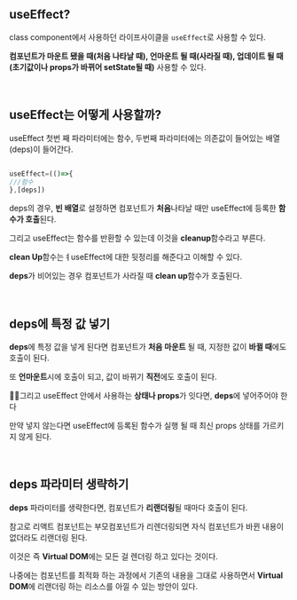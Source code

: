 ## useEffect?
class component에서 사용하던 라이프사이클을 `useEffect`로 사용할 수 있다.

**컴포넌트가 마운트 됐을 때(처음 나타날 때), 언마운트 될 때(사라질 때), 업데이트 될 때(초기값이나 props가 바뀌어
setState될 때)** 사용할 수 있다. 

<br>

## useEffect는 어떻게 사용할까?

useEffect 첫번 째 파라미터에는 함수, 두번째 파라미터에는 의존값이 들어있는 배열(deps)이 들어간다. 

```js

useEffect=(()=>{
///함수
},[deps])

```

deps의 경우, **빈 배열**로 설정하면 컴포넌트가 **처음**나타날 때만 useEffect에 등록한 **함수가 호출**된다.

그리고 useEffect는 함수를 반환할 수 있는데 이것을 **cleanup**함수라고 부른다. 

**clean Up**함수는ㅕuseEffect에 대한 뒷정리를 해준다고 이해할 수 있다.

**deps**가 비어있는 경우 컴포넌트가 사라질 때 **clean up**함수가 호출된다. 

<br>

## deps에 특정 값 넣기

**deps**에 특정 값을 넣게 된다면 컴포넌트가 **처음 마운트** 될 때, 지정한 값이 **바뀔 때**에도 호출이 된다. 

또 **언마운트**시에 호출이 되고, 값이 바뀌기 **직전**에도 호출이 된다. 

🤷‍♀️그리고 useEffect 안에서 사용하는 **상태나 props**가 잇다면, **deps**에 넣어주어야 한다

만약 넣지 않는다면 useEffect에 등록된 함수가 실행 될 때 최신 props 상태를 가르키지 않게 된다. 

<br>

## deps 파라미터 생략하기 

**deps** 파라미터를 생략한다면, 컴포넌트가 **리랜더링**될 때마다 호출이 된다. 

참고로 리액트 컴포넌트는 부모컴포넌트가 리렌더링되면 자식 컴포넌트가 바뀐 내용이 없더라도 리랜더링 된다. 

이것은 즉 **Virtual DOM**에는 모든 걸 렌더링 하고 있다는 것이다.

나중에는 컴포넌트를 최적화 하는 과정에서 기존의 내용을 그대로 사용하면서 **Virtual DOM**에 리랜더링 하는 리소스를 아낄 수 있는 방안이 있다. 



